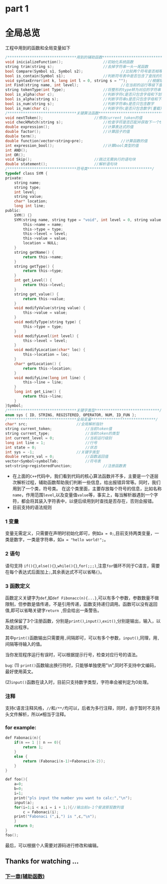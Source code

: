 # part 1
# 全局总览

工程中用到的函数和全局变量如下
```C
/*******************************用到的辅助函数*****************************/
void inicializeFunction();					//初始化系统函数
string trim(string s);						//去掉字符串一头一尾函数
bool Compare(Symbol s1, Symbol s2);			        //比较两个符号是否相等
bool is_contain(Symbol s1);					//判断符号表中是否包含了查找的符号
void syntaxError(int k, long int l = 0, string s = "");         //根据错误类型抛出异常
int Find(string name, int level);			        //在当前的运行等级下查找变量名name
string tokenType(int Type);					//将整形的type转为对应的字符串
bool is_alpha(char c);						//判断字符c是否只包含字母和下划线
bool is_alpha(string s);					//判断字符串s是否只包含字母和下划线(重载)
bool is_num(string s);						//判断字符串s是否只包含数字
bool is_num(char c);						//判断字符c是否只包含数字(重载)
/*******************************关键算法函数*****************************/
void nextToken();						//修改current_token的值
void checkMatch(string s);					//检查字符是否匹配并获取下一个token
double expression();						//计算表达式的值
double factor();					        //计算因子的值
double term();
double function(vector<string>pre);			        //计算函数的值
int expression_bool();						//计算bool类型的值
int AND();
int OR();
void Skip();							//跳过无需执行的语句块
double statement();						//解析语句块
/*******************************符号类*****************************/
typedef class SYM {
private:
	string name;
	string type;
	int level;
	string value;
	char* location;
	long int line;
public:
	SYM() {}
	SYM(string name, string type = "void", int level = 0, string value = "") {
		this->name = name;
		this->type = type;
		this->level = level;
		this->value = value;
		location = NULL;
	}
	string getName() {
		return this->name;
	}
	string getType() {
		return this->type;
	}
	int get_Level() {
		return this->level;
	}
	string get_value() {
		return this->value;
	}
	void modifyValue(string value) {
		this->value = value;
	}
	void modifyType(string type) {
		this->type = type;
	}
	void modifyLevel(int level) {
		this->level = level;
	}
	void modifyLocation(char* loc) {
		this->location = loc;
	}
	char* getLocation() {
		return this->location;
	}
	void modifyLine(long int line) {
		this->line = line;
	}
	long int get_Line() {
		return this->line;
	}
}Symbol;
/*******************************关键字类型*****************************/
enum sys { ID, STRING, REGISTERED, OPERATOR, NUM, ID_FUN };
/*******************************全局变量*****************************/
char* src;				        //全局解析指针
string current_token;				//当前token值
string current_type;				//当前token的类型
int current_level = 0;				//当前运行级别
long int line = 1;			        //行号
int state = 0;				        //状态
int sys = -1;					//关键字类型
double return_val = 0;				//函数返回值
vector<Symbol>symbolTab;			//符号表
set<string>registeredFunction;		        //注册函数表
```
* 在上面的`C++`代码中，我们看到代码的核心算法函数并不多，主要是一个逐层次解析过程，辅助函数帮助我们判断一些信息，给出报错异常等。同时，我们用到了一个类，符号类。
在这个类里面，主要存放每个符号的信息，比如名称`name`，作用范围`level`,以及变量值`value`等，事实上，每当解析器遇到一个字符，都会将其装入字符表中，以便后续用到时查找是否存在，否则会报错。
* 目前支持的语法规则
### 1 变量
变量无需定义，只需要在声明时初始化即可，例如`a = 0;`,目前支持两类变量，一类是数字，一类是字符串，如`a = "hello world!";`。
### 2 语句
语句支持 `if(){}`,`else(){}`,`while(){}`,`for(;;;)`,注意`for`循环不同于C语言，需要在每个表达式后面加上`;`,其余表达式不可以省略`{}`。
### 3 函数定义
函数定义关键字为`def`,如`def Fibonacc(n){...}`,可以有多个参数，参数数量不做限制，但参数是值传递，不是引用传递，函数支持递归调用。函数可以没有返回值,即可以省略关键字`return `,但会给出一条警告。

系统保留了3个注册函数，分别是`print()`,`input()`,`exit()`,分别是输出，输入，以及退出程序。

其中`print()`函数输出只需要用`,`间隔即可，可以有多个参数，`input()`,同理，用`,`间隔等待输入的值。

当你发现程序运行有误时，可以根据提示行号，检查对应行号的语法。

`bug`: 
(1) `print()`函数输出换行符时，只能够单独使用"\n",同时不支持中文编码，最好使用英文。

(2)`input()`函数在读入时，目前只支持数字类型，字符串会被判定为0处理。
### 注释
支持`C`语言注释风格，`//`和`/**/`均可以，后者为多行注释，同时，由于暂时不支持头文件解析，所以`#`相当于注释。
### for example:
```C
def Fabonaci(n){
	if(n == 1 || n == 0){
		return 1;
	}
	else {
		return (Fabonaci(n-1)+Fabonaci(n-2));
	}
}

def foo(){
	a=0;
	b=0;
	i=1;
	print("pls input the number you want to calc:","\n");
	input(a);
	for(i=1;i < a;i = i + 1;){//输出前a-1个斐波那契数列值
		c = Fabonaci(i);
	print("Fabonaci (",i,") is ",c,"\n");
	}
	return 0;
}
foo();
```
最后，可以根据个人需要对源码进行修改和编辑。
## Thanks for watching ...

### [下一章(辅助函数)](https://github.com/djh-sudo/Interpreter/blob/main/Method/Chap2.md)
